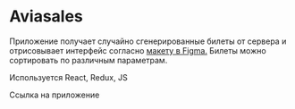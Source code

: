 <h1>Aviasales</h1>
<p>Приложение получает случайно сгенерированные билеты от сервера и отрисовывает интерфейс согласно <a href="https://www.figma.com/file/iyIFQTdn8ejxrEODP8EyW7/Aviasales-Test-Task?node-id=0%3A1">макету в Figma.</a>  Билеты можно сортировать по различным параметрам.</p>
<p>Используется React, Redux, JS</p>
<p>Ссылка на приложение <a href=""></a></p>
